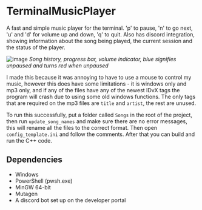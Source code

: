 # TerminalMusicPlayer

A fast and simple music player for the terminal. 'p' to pause, 'n' to go next, 'u' and 'd' for volume up and down, 'q' to quit.
Also has discord integration, showing information about the song being played, the current session and the status of the player.

![image](https://github.com/ConnorSweeneyDev/TerminalMusicPlayer/assets/75945279/b1cc768b-5376-4db1-8f00-8752c50f053e)
*Song history, progress bar, volume indicator, blue signifies unpaused and turns red when unpaused*

I made this because it was annoying to have to use a mouse to control my music, however this does have some limitations - it is
windows only and mp3 only, and if any of the files have any of the newest IDvX tags the program will crash due to using some old 
windows functions. The only tags that are required on the mp3 files are `title` and `artist`, the rest are unused.

To run this successfully, put a folder called `Songs` in the root of the project, then run `update_song_names` and make sure there
are no error messages, this will rename all the files to the correct format. Then open `config_template.ini` and follow the comments.
After that you can build and run the C++ code.

## Dependencies
- Windows
- PowerShell (pwsh.exe)
- MinGW 64-bit
- Mutagen
- A discord bot set up on the developer portal
